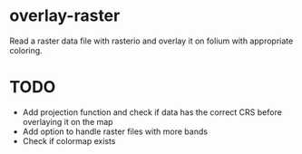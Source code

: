 # overlay-raster

Read a raster data file with rasterio and overlay it on folium with appropriate
coloring.

# TODO

* Add projection function and check if data has the correct CRS before overlaying it on
  the map
* Add option to handle raster files with more bands
* Check if colormap exists

